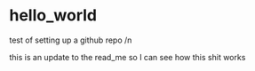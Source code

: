 # hello_world
test of setting up a github repo
/n

this is an update to the read_me so I can see how this shit works
